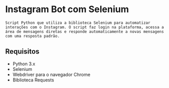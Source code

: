# Instagram Bot com Selenium

`Script Python que utiliza a biblioteca Selenium para automatizar interações com o Instagram. O script faz login na plataforma, acessa a área de mensagens diretas e responde automaticamente a novas mensagens com uma resposta padrão.`

## Requisitos
- Python 3.x
- Selenium
- Webdriver para o navegador Chrome
- Biblioteca Requests
